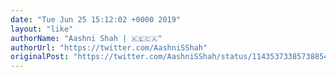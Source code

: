 ```yaml
---
date: "Tue Jun 25 15:12:02 +0000 2019"
layout: "like"
authorName: "Aashni Shah | 🇰🇪🇨🇦"
authorUrl: "https://twitter.com/AashniSShah"
originalPost: "https://twitter.com/AashniSShah/status/1143537338573885442"
---
```

